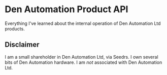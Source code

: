 # Den Automation Product API
Everything I've learned about the internal operation of Den Automation Ltd products. 

## Disclaimer 
I am a small shareholder in Den Automation Ltd, via Seedrs. I own several bits of Den Automation hardware.
I am *not* associated with Den Automation Ltd. 
